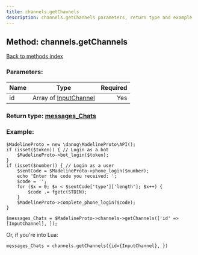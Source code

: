 ```yaml
---
title: channels.getChannels
description: channels.getChannels parameters, return type and example
---
```

## Method: channels.getChannels  
[Back to methods index](index.md)


### Parameters:

| Name     |    Type       | Required |
|----------|:-------------:|---------:|
|id|Array of [InputChannel](../types/InputChannel.md) | Yes|


### Return type: [messages\_Chats](../types/messages_Chats.md)

### Example:


```
$MadelineProto = new \danog\MadelineProto\API();
if (isset($token)) { // Login as a bot
    $MadelineProto->bot_login($token);
}
if (isset($number)) { // Login as a user
    $sentCode = $MadelineProto->phone_login($number);
    echo 'Enter the code you received: ';
    $code = '';
    for ($x = 0; $x < $sentCode['type']['length']; $x++) {
        $code .= fgetc(STDIN);
    }
    $MadelineProto->complete_phone_login($code);
}

$messages_Chats = $MadelineProto->channels->getChannels(['id' => [InputChannel], ]);
```

Or, if you're into Lua:

```
messages_Chats = channels.getChannels({id={InputChannel}, })
```


